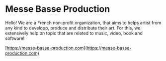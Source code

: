 # Messe Basse Production

Hello! We are a French non-profit organization, that aims to helps artist from any kind to developp, produce and distribute their art. For this, we extensively help on topic that are related to music, video, book and software!

[https://messe-basse-production.com](https://messe-basse-production.com)
